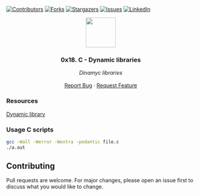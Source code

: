 [![Contributors][contributors-shield]][contributors-url]
[![Forks][forks-shield]][forks-url]
[![Stargazers][stars-shield]][stars-url]
[![Issues][issues-shield]][issues-url]
[![LinkedIn][linkedin-shield]][linkedin-url]


<p align="center">
  <img src="https://www.beermoneyforum.com/blog/wp-content/uploads/2019/04/c-programming-language.png" width="80" height="80">
  <h3 align="center">0x18. C - Dynamic libraries</h3>

  <p align="center">
        <em>Dinamyc libraries</em>
    <br /><br />
    <a href="https://github.com/fredhii/Python_Projects/issues">Report Bug</a>
    ·
    <a href="https://github.com/fredhii/Python_Projects/issues">Request Feature</a>
  </p>
</p>

### Resources
[Dynamic library](https://www.youtube.com/watch?v=eW5he5uFBNM)

### Usage C scripts
```sh
gcc -Wall -Werror -Wextra -pedantic file.c
./a.out
```

## Contributing
Pull requests are welcome. For major changes, please open an issue first to discuss what you would like to change.



[contributors-shield]: https://img.shields.io/github/contributors/fredhii/holbertonschool-higher_level_programming?style=flat-square
[contributors-url]: https://github.com/fredhii/holbertonschool-higher_level_programming/graphs/contributors
[forks-shield]: https://img.shields.io/github/forks/fredhii/holbertonschool-higher_level_programming.svg?style=flat-square
[forks-url]: https://github.com/fredhii/holbertonschool-higher_level_programming/network/members
[stars-shield]: https://img.shields.io/github/stars/fredhii/holbertonschool-higher_level_programming.svg?style=flat-square
[stars-url]: https://github.com/fredhii/holbertonschool-higher_level_programming/stargazers
[issues-shield]: https://img.shields.io/github/issues/fredhii/holbertonschool-higher_level_programming?style=flat-square
[issues-url]: https://github.com/fredhii/holbertonschool-higher_level_programming/issues
[linkedin-shield]: https://img.shields.io/badge/-LinkedIn-black.svg?style=flat-square&logo=linkedin&colorB=555
[linkedin-url]: https://linkedin.com/in/fredhii
